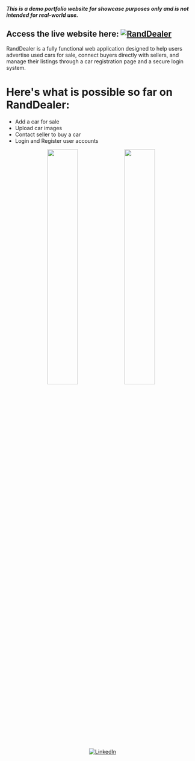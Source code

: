 ***This is a demo portfolio website for showcase purposes only and is not intended for real-world use.***

## Access the live website here: <a href="https://gin154.pythonanywhere.com/home"><img alt="RandDealer" src="https://img.shields.io/badge/PythonAnywhere-1D9FD7?style=for-the-badge&logoSize=auto&logo=pythonanywhere&logoColor=white" /></a>

RandDealer is a fully functional web application designed to help users advertise used cars for sale, connect buyers directly with sellers, and manage their listings through a car registration page and a secure login system.

# Here's what is possible so far on RandDealer:
* Add a car for sale
* Upload car images
* Contact seller to buy a car
* Login and Register user accounts

<div align="center">

<img src="https://github.com/user-attachments/assets/d478b456-4a7c-405b-98b8-6161cfd31255" width="40%" />
<img src="https://github.com/user-attachments/assets/33431251-22aa-4c97-9270-5bd4313b975e" width="40%" />

</div>

<p align='center'>
  <br>
  &nbsp;
  <a href="https://www.linkedin.com/in/gean-s/"><img alt="LinkedIn" src="https://img.shields.io/badge/LinkedIn-0077B5?style=for-the-badge&logo=linkedin&logoColor=#white" /></a>
</p>

